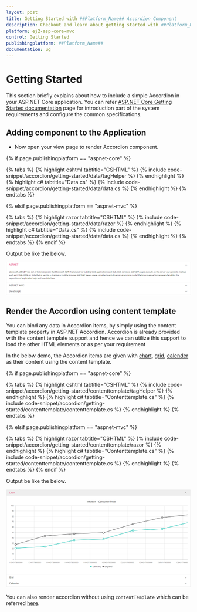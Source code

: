 ```yaml
---
layout: post
title: Getting Started with ##Platform_Name## Accordion Component
description: Checkout and learn about getting started with ##Platform_Name## Accordion component of Syncfusion, and more details.
platform: ej2-asp-core-mvc
control: Getting Started
publishingplatform: ##Platform_Name##
documentation: ug
---
```



# Getting Started

 This section briefly explains about how to include a simple Accordion in your ASP.NET Core application. You can refer [ASP.NET Core Getting Started documentation](https://ej2.syncfusion.com/aspnetcore/documentation/getting-started/) page for introduction part of the system requirements and configure the common specifications.

## Adding component to the Application

* Now open your view page to render Accordion component.

{% if page.publishingplatform == "aspnet-core" %}

{% tabs %}
{% highlight cshtml tabtitle="CSHTML" %}
{% include code-snippet/accordion/getting-started/data/tagHelper %}
{% endhighlight %}
{% highlight c# tabtitle="Data.cs" %}
{% include code-snippet/accordion/getting-started/data/data.cs %}
{% endhighlight %}
{% endtabs %}

{% elsif page.publishingplatform == "aspnet-mvc" %}

{% tabs %}
{% highlight razor tabtitle="CSHTML" %}
{% include code-snippet/accordion/getting-started/data/razor %}
{% endhighlight %}
{% highlight c# tabtitle="Data.cs" %}
{% include code-snippet/accordion/getting-started/data/data.cs %}
{% endhighlight %}
{% endtabs %}
{% endif %}



Output be like the below.

![Default accordion](../images/accordion.PNG)

## Render the Accordion using content template

You can bind any data in Accordion items, by simply using the content template property in ASP.NET Accordion. Accordion is already provided with the content template support and hence we can utilize this support to load the other HTML elements or as per your requirement

In the below demo, the Accordion items are given with [chart](../../chart), [grid](../../grid), [calender](../../calendar) as their content using the content template.

{% if page.publishingplatform == "aspnet-core" %}

{% tabs %}
{% highlight cshtml tabtitle="CSHTML" %}
{% include code-snippet/accordion/getting-started/contenttemplate/tagHelper %}
{% endhighlight %}
{% highlight c# tabtitle="Contenttemplate.cs" %}
{% include code-snippet/accordion/getting-started/contenttemplate/contenttemplate.cs %}
{% endhighlight %}
{% endtabs %}

{% elsif page.publishingplatform == "aspnet-mvc" %}

{% tabs %}
{% highlight razor tabtitle="CSHTML" %}
{% include code-snippet/accordion/getting-started/contenttemplate/razor %}
{% endhighlight %}
{% highlight c# tabtitle="Contenttemplate.cs" %}
{% include code-snippet/accordion/getting-started/contenttemplate/contenttemplate.cs %}
{% endhighlight %}
{% endtabs %}
{% endif %}



Output be like the below.

![content template](../images/contenttemplate.PNG)

You can also render accordion without using `contentTemplate` which can be referred [here](../../accordion/how-to/set-the-nested-accordion).